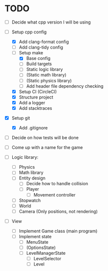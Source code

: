 # TODO

- [ ] Decide what cpp version I will be using

- [ ] Setup cpp config

  - [x] Add clang-format config
  - [ ] Add clang-tidy config
  - [ ] Setup make
    - [x] Base config
    - [ ] Build targets
    - [ ] Static logic library
    - [ ] \(Static math library\)
    - [ ] \(Static physics library\)
    - [ ] Add header file dependency checking
  - [x] Setup CI \(CircleCI\)
  - [x] Structure project
  - [x] Add a logger
  - [x] Add stacktraces

- [x] Setup git

  - [x] Add .gitignore

- [ ] Decide on how tests will be done

- [ ] Come up with a name for the game

- [ ] Logic library:

  - [ ] Physics
  - [ ] Math library
  - [ ] Entity design
    - [ ] Decide how to handle collision
    - [ ] Player
      - [ ] Movement controller
  - [ ] Stopwatch
  - [ ] World
  - [ ] Camera (Only positions, not rendering)

- [ ] View
  - [ ] Implement Game class (main program)
  - [ ] Implement state
    - [ ] MenuState
    - [ ] \(OptionsState\)
    - [ ] LevelManagerState
      - [ ] LevelSelector
      - [ ] Level
